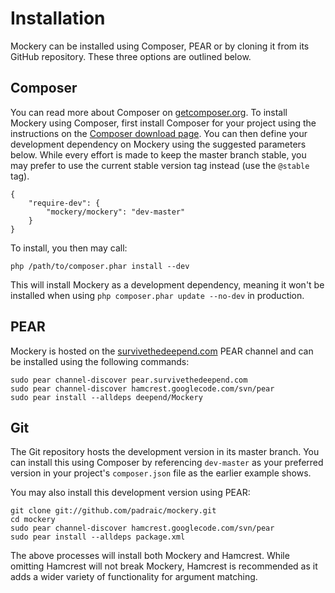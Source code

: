 # Installation


Mockery can be installed using Composer, PEAR or by cloning it from its GitHub repository.
These three options are outlined below.


## Composer

You can read more about Composer on [getcomposer.org](https://getcomposer.org). To install Mockery
using Composer, first install Composer for your project using the instructions on the
[Composer download page](https://getcomposer.org/download/). You can then define your development
dependency on Mockery using the suggested parameters below. While every effort is made to keep the
master branch stable, you may prefer to use the current stable version tag instead (use the
`@stable` tag).

    {
        "require-dev": {
            "mockery/mockery": "dev-master"
        }
    }

To install, you then may call:

    php /path/to/composer.phar install --dev

This will install Mockery as a development dependency, meaning it won't be installed when using
`php composer.phar update --no-dev` in production.


## PEAR

Mockery is hosted on the [survivethedeepend.com](http://pear.survivethedeepend.com) PEAR channel
and can be installed using the following commands:

    sudo pear channel-discover pear.survivethedeepend.com
    sudo pear channel-discover hamcrest.googlecode.com/svn/pear
    sudo pear install --alldeps deepend/Mockery


## Git

The Git repository hosts the development version in its master branch. You can
install this using Composer by referencing `dev-master` as your preferred version
in your project's `composer.json` file as the earlier example shows.

You may also install this development version using PEAR:

    git clone git://github.com/padraic/mockery.git
    cd mockery
    sudo pear channel-discover hamcrest.googlecode.com/svn/pear
    sudo pear install --alldeps package.xml

The above processes will install both Mockery and Hamcrest.
While omitting Hamcrest will not break Mockery, Hamcrest is recommended
as it adds a wider variety of functionality for argument matching.
